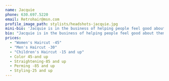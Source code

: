 ```yaml
---
name: Jacquie
phone: 630.697.5220
email: Retrohair@msn.com
profile_image_path: stylists/headshots-jacquie.jpg
mini-bio: 'Jacquie is in the business of helping people feel good about themselves! She has over 25 years of experience in coloring, cutting, straightening and perming hair.'
bio: "Jacquie is in the business of helping people feel good about themselves! She has over 25 years of experience in coloring, cutting, straightening and perming hair. Most of Jacquie's clientele are working women and stay at home moms, but she also cuts and styles men and children's hair. Jacquie has studied with stylists who have trained under Vidal Sassoon, and is continually working to stay current in her craft to bring you the most up to date and flattering looks."
prices:
  - "Women's Haircut -45"
  - "Men's Haircut -30"
  - "Children's Haircut -15 and up"
  - Color 45-and up
  - Straightening-85 and up
  - Perming -85 and up
  - Styling-25 and up
---
```



